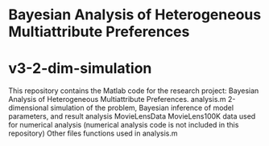 # Bayesian Analysis of Heterogeneous Multiattribute Preferences
# v3-2-dim-simulation
This repository contains the Matlab code for the research project: Bayesian Analysis of Heterogeneous Multiattribute Preferences.
analysis.m    2-dimensional simulation of the problem, Bayesian inference of model parameters, and result analysis
MovieLensData   MovieLens100K data used for numerical analysis (numerical analysis code is not included in this repository)
Other files   functions used in analysis.m
